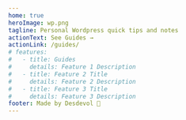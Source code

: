 ```yaml
---
home: true
heroImage: wp.png
tagline: Personal Wordpress quick tips and notes
actionText: See Guides →
actionLink: /guides/
# features:
#   - title: Guides
#     details: Feature 1 Description
#   - title: Feature 2 Title
#     details: Feature 2 Description
#   - title: Feature 3 Title
#     details: Feature 3 Description
footer: Made by Desdevol 🦦
---
```

